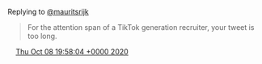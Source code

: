 Replying to [@mauritsrijk](https://twitter.com/mauritsrijk/status/1314134822697172992)

> For the attention span of a TikTok generation recruiter, your tweet is too long\.

<img src="../../media/tweet.ico" width="12" /> [Thu Oct 08 19:58:04 +0000 2020](https://twitter.com/DromerDenker/status/1314294005681852417)